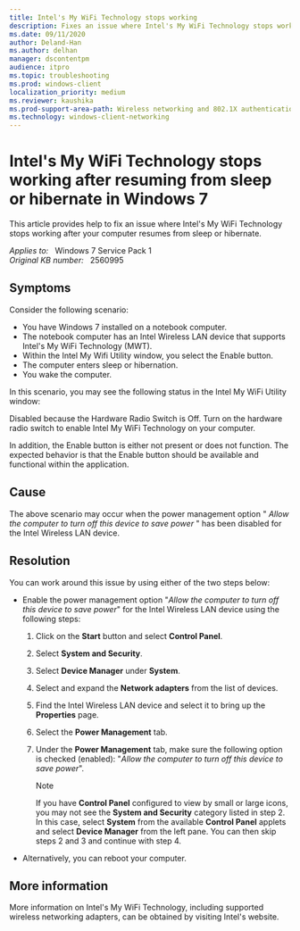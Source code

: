 ```yaml
---
title: Intel's My WiFi Technology stops working
description: Fixes an issue where Intel's My WiFi Technology stops working after your computer resumes from sleep or hibernate.
ms.date: 09/11/2020
author: Deland-Han
ms.author: delhan
manager: dscontentpm
audience: itpro
ms.topic: troubleshooting
ms.prod: windows-client
localization_priority: medium
ms.reviewer: kaushika
ms.prod-support-area-path: Wireless networking and 802.1X authentication
ms.technology: windows-client-networking
---
```

# Intel's My WiFi Technology stops working after resuming from sleep or hibernate in Windows 7

This article provides help to fix an issue where Intel's My WiFi Technology stops working after your computer resumes from sleep or hibernate.

_Applies to:_ &nbsp; Windows 7 Service Pack 1  
_Original KB number:_ &nbsp; 2560995

## Symptoms

Consider the following scenario:

- You have Windows 7 installed on a notebook computer.
- The notebook computer has an Intel Wireless LAN device that supports Intel's My WiFi Technology (MWT).
- Within the Intel My Wifi Utility window, you select the Enable button.
- The computer enters sleep or hibernation.
- You wake the computer.

In this scenario, you may see the following status in the Intel My WiFi Utility window:

Disabled because the Hardware Radio Switch is Off. Turn on the hardware radio switch to enable Intel My WiFi Technology on your computer.  

In addition, the Enable button is either not present or does not function. The expected behavior is that the Enable button should be available and functional within the application.

## Cause

The above scenario may occur when the power management option " *Allow the computer to turn off this device to save power* " has been disabled for the Intel Wireless LAN device.

## Resolution

You can work around this issue by using either of the two steps below:

- Enable the power management option "*Allow the computer to turn off this device to save power*" for the Intel Wireless LAN device using the following steps:

  1. Click on the **Start** button and select **Control Panel**.
  2. Select **System and Security**.
  3. Select **Device Manager** under **System**.
  4. Select and expand the **Network adapters** from the list of devices.
  5. Find the Intel Wireless LAN device and select it to bring up the **Properties** page.
  6. Select the **Power Management** tab.
  7. Under the **Power Management** tab, make sure the following option is checked (enabled): "*Allow the computer to turn off this device to save power*".

        > [!NOTE]
        > If you have **Control Panel** configured to view by small or large icons, you may not see the **System and Security** category listed in step 2. In this case, select **System** from the available **Control Panel** applets and select **Device Manager** from the left pane. You can then skip steps 2 and 3 and continue with step 4.

- Alternatively, you can reboot your computer.

## More information

More information on Intel's My WiFi Technology, including supported wireless networking adapters, can be obtained by visiting Intel's website.

